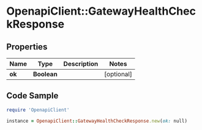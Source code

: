 # OpenapiClient::GatewayHealthCheckResponse

## Properties

Name | Type | Description | Notes
------------ | ------------- | ------------- | -------------
**ok** | **Boolean** |  | [optional] 

## Code Sample

```ruby
require 'OpenapiClient'

instance = OpenapiClient::GatewayHealthCheckResponse.new(ok: null)
```



